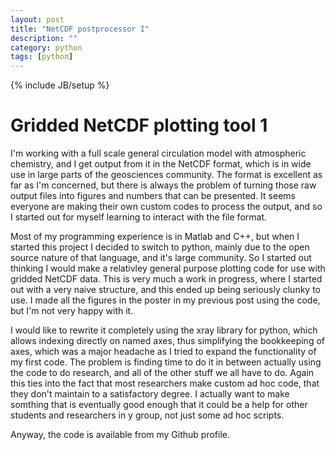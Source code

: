 ```yaml
---
layout: post
title: "NetCDF postprocessor I"
description: ""
category: python
tags: [python]
---
```

{% include JB/setup %}

# Gridded NetCDF plotting tool 1

I'm working with a full scale general circulation model with atmospheric chemistry, and I get output from it in the NetCDF format, which is in wide use in large parts of the geosciences community. The format is excellent as far as I'm concerned, but there is always the problem of turning those raw output files into figures and numbers that can be presented. It seems everyone are making their own custom codes to process the output, and so I started out for myself learning to interact with the file format.

Most of my programming experience is in Matlab and C++, but when I started this project I decided to switch to python, mainly due to the open source nature of that language, and it's large community. So I started out thinking I would make a relativley general purpose plotting code for use with gridded NetCDF data. This is very much a work in progress, where I started out with a very naive structure, and this ended up being seriously clunky to use. I made all the figures in the poster in my previous post using the code, but I'm not very happy with it. 

I would like to rewrite it completely using the xray library for python, which allows indexing directly on named axes, thus simplifying the bookkeeping of axes, which was a major headache as I tried to expand the functionality of my first code. The problem is finding time to do it in between actually using the code to do research, and all of the other stuff we all have to do. Again this ties into the fact that most researchers make custom ad hoc code, that they don't maintain to a satisfactory degree. I actually want to make somthing that is eventually good enough that it could be a help for other students and researchers in  y group, not just some ad hoc scripts. 

Anyway, the code is available from my Github profile.